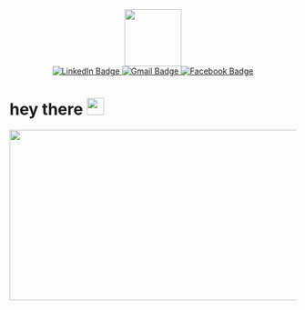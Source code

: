 <!--### Hi there 👋


**Umaima1205/Umaima1205** is a ✨ _special_ ✨ repository because its `README.md` (this file) appears on your GitHub profile.

Here are some ideas to get you started:
-->
<div id="header" align="center">
  <img src="https://media.giphy.com/media/M9gbBd9nbDrOTu1Mqx/giphy.gif" width="100"/>
</div>

<div id="badges" align="center">
  <a href="www.linkedin.com/in/umaima-yousuf-815238266">
    <img src="https://img.shields.io/badge/LinkedIn-blue?style=for-the-badge&logo=linkedin&logoColor=white" alt="LinkedIn Badge"/>
  </a>
  <a href="umaimayousuf1205@gmail.com">
    <img src="https://img.shields.io/badge/Gmail-red?style=for-the-badge&logo=Gmail&logoColor=white" alt="Gmail Badge"/>
  </a>
  <a href="https://www.facebook.com/profile.php?id=100085134920150&mibextid=ZbWKwL">
    <img src="https://img.shields.io/badge/facebook-blue?style=for-the-badge&logo=Facebook&logoColor=white" alt="Facebook Badge"/>
  </a>
</div>

<!--🌱 I’m currently learning Flutter 

  💬 My Hobbies:

  
 📚 Reading

 
 🖌 Crafting 

 
 💻 Programming -->
 <h1>
  hey there
  <img src="https://media.giphy.com/media/hvRJCLFzcasrR4ia7z/giphy.gif" width="30px"/>
</h1>

<div align="center">
  <img src="https://cdn.dribbble.com/users/1980856/screenshots/5551721/comp-3.gif" width="600" height="300"/>
</div>
